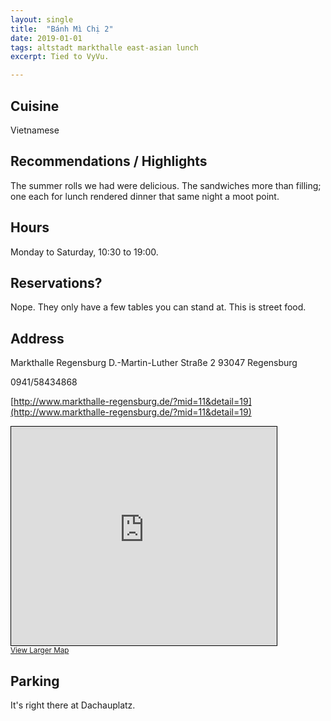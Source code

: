 ```yaml
---
layout: single
title:  "Bánh Mì Chị 2"
date: 2019-01-01
tags: altstadt markthalle east-asian lunch
excerpt: Tied to VyVu.

---
```

## Cuisine ##
Vietnamese

## Recommendations / Highlights ##
The summer rolls we had were delicious.  The sandwiches more than filling; one each for lunch rendered dinner that same night a moot point.

## Hours ##
Monday to Saturday, 10:30 to 19:00.

## Reservations? ##
Nope.  They only have a few tables you can stand at.  This is street food.

## Address ##
Markthalle Regensburg
D.-Martin-Luther Straße 2
93047 Regensburg

0941/58434868

[http://www.markthalle-regensburg.de/?mid=11&detail=19](http://www.markthalle-regensburg.de/?mid=11&detail=19)

<iframe width="425" height="350" frameborder="0" scrolling="no" marginheight="0" marginwidth="0" src="https://www.openstreetmap.org/export/embed.html?bbox=12.100147604942324%2C49.0162320301933%2C12.10224509239197%2C49.01749153980049&amp;layer=mapnik&amp;marker=49.016861800025104%2C12.101196399999935" style="border: 1px solid black"></iframe><br/><small><a href="https://www.openstreetmap.org/?mlat=49.01686&amp;mlon=12.10120#map=19/49.01686/12.10120">View Larger Map</a></small>

## Parking ##
It's right there at Dachauplatz.